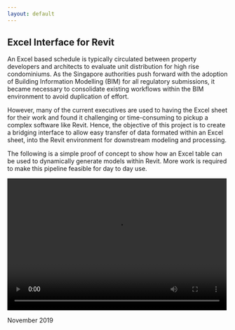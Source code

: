 ```yaml
---
layout: default
---
```


## Excel Interface for Revit  

An Excel based schedule is typically circulated between property developers and architects to evaluate unit distribution for high rise condominiums. As the Singapore authorities push forward with the adoption of Building Information Modelling (BIM) for all regulatory submissions, it became necessary to consolidate existing workflows within the BIM environment to avoid duplication of effort.

However, many of the current executives are used to having the Excel sheet for their work and found it challenging or time-consuming to pickup a complex software like Revit. Hence, the objective of this project is to create a bridging interface to allow easy transfer of data formated within an Excel sheet, into the Revit environment for downstream modeling and processing.

The following is a simple proof of concept to show how an Excel table can be used to dynamically generate models within Revit. More work is required to make this pipeline feasible for day to day use. 

<video width="500" height="300" controls="controls">
  <source src="https://gxite.github.io/portfolio/video/excel_to_revit.mp4" type="video/mp4" >
</video>


November 2019

